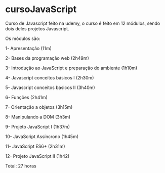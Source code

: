 # cursoJavaScript

Curso de Javascript feito na udemy, o curso é feito em 12 módulos, sendo dois deles projetos Javascript.

Os módulos são:

1- Apresentação (11m) 


2- Bases da programação web (2h49m)


3- Introdução ao JavaScript e preparação do ambiente (1h10m)


4- Javascript conceitos básicos I (2h30m)


5- Javascript conceitos básicos II (3h40m)


6- Funções (2h41m)


7- Orientação a objetos (3h15m)


8- Manipulando a DOM (3h3m)


9- Projeto JavaScript I (1h37m)


10- JavaScript Assíncrono (1h45m)


11- JavaScript ES6+ (2h31m)


12- Projeto JavaScript II (1h42)


Total: 27 horas
